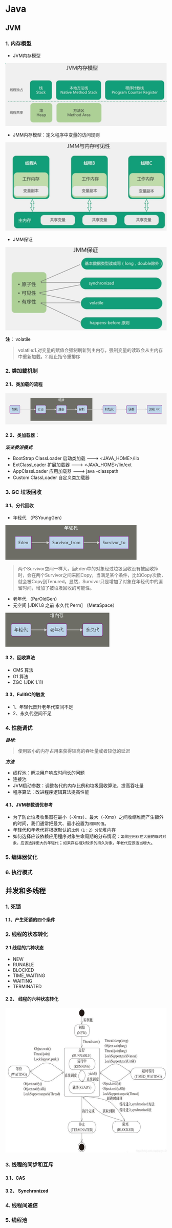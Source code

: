 # Java

## JVM

### 1. 内存模型

- JVM内存模型

![JVM内存模型](img/jvm_01.jpg 'JVM内存模型')

- JMM内存模型：定义程序中变量的访问规则

![JVM内存模型](img/jvm_02.jpg 'JVM内存模型')

- JMM保证

![JVM内存模型](img/jvm_03.jpg 'JVM内存模型')

**注：** volatile

> volatile:1.对变量的赋值会强制刷新到主内存，强制变量的读取会从主内存中重新加载。2.阻止指令重排序

### 2. 类加载机制

#### 2.1、类加载的流程

![类加载](img/jvm_04.png '类加载流程')

#### 2.2、类加载器：

***双亲委派模式***

- BootStrap ClassLoader 启动类加载 --->  <JAVA_HOME>/lib
- ExtClassLoader 扩展加载器  --->  <JAVA_HOME>/lin/ext
- AppClassLoader 应用加载器   --->   java -classpath
- Custom ClassLoader 自定义类加载器

### 3. GC 垃圾回收

#### 3.1、分代回收

- 年轻代  （PSYoungGen）

![年轻代](img/jvm_06.png '年轻代')

>两个Survivor空间一样大，当Eden中的对象经过垃圾回收没有被回收掉时，会在两个Survivor之间来回Copy，当满足某个条件，比如Copy次数，就会被Copy到Tenured。显然，Survivor只是增加了对象在年轻代中的逗留时间，增加了被垃圾回收的可能性。

- 老年代  （ParOldGen）
- 元空间   [JDK1.8 之前 永久代 Perm]   （MetaSpace）

![堆内存](img/jvm_05.png '堆内存')

#### 3.2、回收算法

- CMS 算法
- G1 算法
- ZGC (JDK 1.11)

#### 3.3、FullGC的触发

- 1、年轻代晋升老年代空间不足
- 2、永久代空间不足

### 4. 性能调优

***目标:***

>使用较小的内存占用来获得较高的吞吐量或者较低的延迟

***方法***

- 线程池：解决用户响应时间长的问题
- 连接池
- JVM启动参数：调整各代的内存比例和垃圾回收算法，提高吞吐量
- 程序算法：改进程序逻辑算法提高性能

#### 4.1、JVM参数调优参考

- 为了防止垃圾收集器在最小（-Xms）、最大（-Xmx）之间收缩堆而产生额外的时间，我们通常把最大、最小设置为`相同的值`。
- 年轻代和年老代将根据默认的`比例（1：2）分配`堆内存
- 如何选择应该依赖应用程序对象生命周期的分布情况：`如果应用存在大量的临时对象，应该选择更大的年轻代`；`如果存在相对较多的持久对象，年老代应该适当增大`。

### 5. 编译器优化

### 6. 执行模式

## 并发和多线程

### 1. 死锁

#### 1.1、产生死锁的四个条件

### 2. 线程的状态转化

#### 2.1 线程的六种状态

- NEW
- RUNABLE
- BLOCKED
- TIME_WAITING
- WAITING
- TERMINATED

#### 2.2、 线程的六种状态转化

![线程](img/thread_01.png '线程状态转化')

### 3. 线程的同步和互斥

#### 3.1、CAS

#### 3.2、 Synchronized

### 4. 线程间通信

### 5. 线程池
